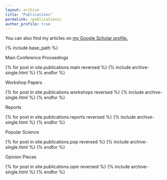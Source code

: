 ```yaml
---
layout: archive
title: "Publications"
permalink: /publications/
author_profile: true
---
```


You can also find my articles on <u><a href="{{https://scholar.google.com/citations?user=HeACvaEAAAAJ&hl=en}}">my Google Scholar profile</a>.</u>

{% include base_path %}

Main Conference Proceedings 

{% for post in site.publications.main reversed %}
  {% include archive-single.html %}
{% endfor %}

Workshop Papers

{% for post in site.publications.workshops reversed %}
  {% include archive-single.html %}
{% endfor %}

Reports

{% for post in site.publications.reports reversed %}
  {% include archive-single.html %}
{% endfor %}


Popular Science 

{% for post in site.publications.pop reversed %}
  {% include archive-single.html %}
{% endfor %}

Opinion Pieces 

{% for post in site.publications.opin reversed %}
  {% include archive-single.html %}
{% endfor %}


